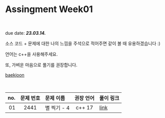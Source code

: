 # Assingment Week01
<br>

due date: ***23.03.14.***



소스 코드 + 문제에 대한 나의 느낌을 주석으로 적어주면 같이 볼 때 유용하겠습니다 :)

언어는 c++을 사용해주세요.

또, 가벼운 마음으로 풀기를 권장합니다.



[baekjoon](https://www.acmicpc.net/)

<br>








| no. | 문제 번호 | 문제 이름 | 권장 언어 |  풀이 링크 |
| ---: | :---: | :--- | :---: | :--- |
| 01 | 2441 | 별 찍기 - 4 | c++ 17 | [link](https://www.acmicpc.net/problem/2441) | 

